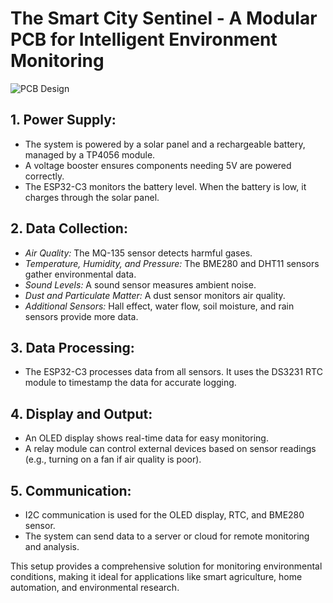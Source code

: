 # The Smart City Sentinel - A Modular PCB for Intelligent Environment Monitoring

![PCB Design]([https://raw.githubusercontent.com/abnegative2904/The-smart-City-Sentinel---A-Modular-PCB-for-intelligent-environment-monitoring/main/pcb-design.jpg](https://github.com/abnegative2904/The-smart-City-Sentinel---A-Modular-PCB-for-intelligent-environment-monitoring/blob/main/pcb-design.jpg?raw=true))

## 1. Power Supply:
   - The system is powered by a solar panel and a rechargeable battery, managed by a TP4056 module.
   - A voltage booster ensures components needing 5V are powered correctly.
   - The ESP32-C3 monitors the battery level. When the battery is low, it charges through the solar panel.

## 2. Data Collection:
   - *Air Quality:* The MQ-135 sensor detects harmful gases.
   - *Temperature, Humidity, and Pressure:* The BME280 and DHT11 sensors gather environmental data.
   - *Sound Levels:* A sound sensor measures ambient noise.
   - *Dust and Particulate Matter:* A dust sensor monitors air quality.
   - *Additional Sensors:* Hall effect, water flow, soil moisture, and rain sensors provide more data.

## 3. Data Processing:
   - The ESP32-C3 processes data from all sensors. It uses the DS3231 RTC module to timestamp the data for accurate logging.

## 4. Display and Output:
   - An OLED display shows real-time data for easy monitoring.
   - A relay module can control external devices based on sensor readings (e.g., turning on a fan if air quality is poor).

## 5. Communication:
   - I2C communication is used for the OLED display, RTC, and BME280 sensor.
   - The system can send data to a server or cloud for remote monitoring and analysis.

This setup provides a comprehensive solution for monitoring environmental conditions, making it ideal for applications like smart agriculture, home automation, and environmental research.
